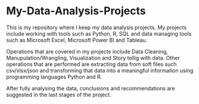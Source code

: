 # My-Data-Analysis-Projects

This is my repository where I keep my data analysis projects. My projects include working with tools such as Python, R, SQL and data managing tools such as Microsoft Excel, Microsoft Power BI and Tableau. 

Operations that are covered in my projects include Data Cleaning, Manupulation/Wrangling, Visualization and Story tellig with data. Other operations that are performed are extracting data from soft files such csv/xlsx/json and transforming that data into a meaningful information using programming languages Python and R.

After fully analysing the data, conclusions and recommendations are suggested in the last stages of the project.
